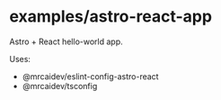 # examples/astro-react-app

Astro + React hello-world app.

Uses:

- @mrcaidev/eslint-config-astro-react
- @mrcaidev/tsconfig
